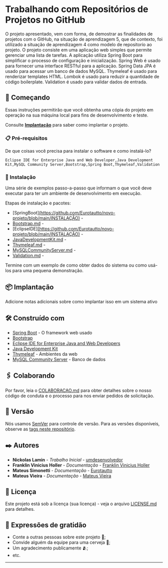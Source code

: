 # Trabalhando com Repositórios de Projetos no GitHub

O projeto apresentado, vem com forma, de demostrar as finalidades de projetos com o GitHub, na situação de aprendizagem 5, que de contexto, foi utilizado a situação de aprendizagem 4 como modelo de repositorío ao projeto.
O projeto consiste em uma aplicação web simples que permite gerenciar uma lista de tarefas. A aplicação utiliza Spring Boot para simplificar o processo de configuração e inicialização. Spring Web é usado para fornecer uma interface RESTful para a aplicação. Spring Data JPA é usado para acessar um banco de dados MySQL. Thymeleaf é usado para renderizar templates HTML. Lombok é usado para reduzir a quantidade de código boilerplate. Validation é usado para validar dados de entrada.

## 🚀 Começando

Essas instruções permitirão que você obtenha uma cópia do projeto em operação na sua máquina local para fins de desenvolvimento e teste.

Consulte **[Implantação](#-implanta%C3%A7%C3%A3o)** para saber como implantar o projeto.

### 📋 Pré-requisitos

De que coisas você precisa para instalar o software e como instalá-lo?

```
Eclipse IDE for Enterprise Java and Web Developer,Java Development Kit,MySQL Community Server,Bootstrap,Spring Boot,Thymeleaf,Validation
```

### 🔧 Instalação

Uma série de exemplos passo-a-passo que informam o que você deve executar para ter um ambiente de desenvolvimento em execução.

Etapas de instalação e pacotes:


* [SpringBoot][(https://github.com/Eurotautto/novo-projeto/blob/main/INSTALAÇÂO)](https://github.com/Eurotautto/novo-projeto/blob/50c5a56b1faf780ac3fde77521b6a91a3384ccf6/INSTALA%C3%87%C3%82O#L1) - 
* [Bootstrap.md](https://github.com/Eurotautto/novo-projeto/blob/main/INSTALAÇÂO) -
* [EclipseIDE][(https://github.com/Eurotautto/novo-projeto/blob/main/INSTALAÇÂO)](https://github.com/Eurotautto/novo-projeto/blob/50c5a56b1faf780ac3fde77521b6a91a3384ccf6/INSTALA%C3%87%C3%82O#L53) -
* [JavaDevelopmentKit.md](https://github.com/Eurotautto/novo-projeto/blob/main/INSTALAÇÂO) -
* [Thymeleaf.md](https://github.com/Eurotautto/novo-projeto/blob/main/INSTALAÇÂO) - 
* [MySQLCommunityServer.md](https://github.com/Eurotautto/novo-projeto/blob/main/INSTALAÇÂO) -
* [Validation.md](https://github.com/Eurotautto/novo-projeto/blob/main/INSTALAÇÂO) -



Termine com um exemplo de como obter dados do sistema ou como usá-los para uma pequena demonstração.


## 📦 Implantação

Adicione notas adicionais sobre como implantar isso em um sistema ativo

## 🛠️ Construído com

* [Spring Boot]( https://spring.io/projects/spring-boot) - O framework web usado
* [Bootstrap]( https://getbootstrap.com/) 
* [Eclipse IDE for Enterprise Java and Web Developers]( https://www.eclipse.org/downloads/packages/release/2021-03/r/eclipse-ide-enterprise-java-and-web-developers) 
* [Java Development Kit]( https://www.oracle.com/java/technologies/downloads/) 
* [Thymeleaf](https://www.thymeleaf.org/documentation.html) - Ambientes da web
* [MySQL Community Server](https://dev.mysql.com/downloads/mysql/) - Banco de dados

## 🖇️ Colaborando

Por favor, leia o [COLABORACAO.md](https://gist.github.com/usuario/linkParaInfoSobreContribuicoes) para obter detalhes sobre o nosso código de conduta e o processo para nos enviar pedidos de solicitação.

## 📌 Versão

Nós usamos [SemVer](http://semver.org/) para controle de versão. Para as versões disponíveis, observe as [tags neste repositório](https://github.com/suas/tags/do/projeto). 

## ✒️ Autores

* **Nickolas Lamin** - *Trabalho Inicial* - [umdesenvolvedor](https://github.com/)
* **Franklin Vinicius Holler** - *Documentação* - [Franklin Vinicius Holler](https://github.com/)
* **Mateus Simonetti** - *Documentação* - [Eurotautto](https://github.com/Eurotautto)
* **Mateus Vieira** - *Documentação* - [Mateus Vieira](https://github.com/)

## 📄 Licença

Este projeto está sob a licença (sua licença) - veja o arquivo [LICENSE.md](https://github.com/Eurotautto/novo-projeto/blob/main/LICENSE) para detalhes.

## 🎁 Expressões de gratidão

* Conte a outras pessoas sobre este projeto 📢;
* Convide alguém da equipe para uma cerveja 🍺;
* Um agradecimento publicamente 🫂;
* etc.


---

